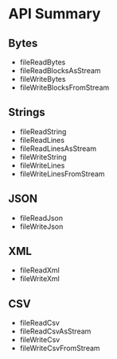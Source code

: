 # API Summary

## Bytes
- fileReadBytes
- fileReadBlocksAsStream
- fileWriteBytes
- fileWriteBlocksFromStream

## Strings
- fileReadString
- fileReadLines
- fileReadLinesAsStream
- fileWriteString
- fileWriteLines
- fileWriteLinesFromStream

## JSON
- fileReadJson
- fileWriteJson

## XML
- fileReadXml
- fileWriteXml

## CSV
- fileReadCsv
- fileReadCsvAsStream
- fileWriteCsv
- fileWriteCsvFromStream

